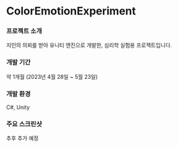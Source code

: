 # ColorEmotionExperiment

### 프로젝트 소개

지인의 의뢰를 받아 유니티 엔진으로 개발한, 심리학 실험용 프로젝트입니다.

### 개발 기간

약 1개월 (2023년 4월 28일 ~ 5월 23일)

### 개발 환경

C#, Unity

### 주요 스크린샷

추후 추가 예정
